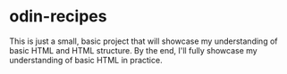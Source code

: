 # odin-recipes

This is just a small, basic project that will showcase my understanding of basic HTML and HTML structure. By the end, I'll fully showcase my understanding of basic HTML in practice.